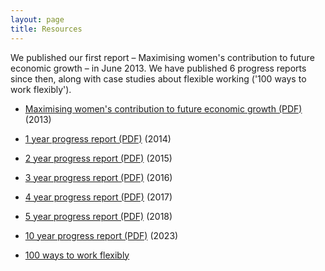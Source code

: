```yaml
---
layout: page
title: Resources
---
```


We published our first report – Maximising women's contribution to future economic growth – in June 2013. We have published 6 progress reports since then, along with case studies about flexible working ('100 ways to work flexibly').

* [Maximising women's contribution to future economic growth (PDF)](WBC-Maximising-womens-contribution-to-future-economic-growth.pdf) (2013)

* [1 year progress report (PDF)](WBC-1-year-report.pdf) (2014)
* [2 year progress report (PDF)](WBC-2-year-report.pdf) (2015)
* [3 year progress report (PDF)](WBC-3-year-report.pdf) (2016)
* [4 year progress report (PDF)](WBC-4-year-report.pdf) (2017)
* [5 year progress report (PDF)](WBC-5-year-report.pdf) (2018)
* [10 year progress report (PDF)](WBC-10-year-anniversary-report.pdf) (2023)

* [100 ways to work flexibly](100-ways-to-work-flexibly)
